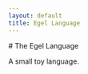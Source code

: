 ```yaml
---
layout: default
title: Egel Language
---
```

<html markdown="1">
<body markdown="1">
# The Egel Language

A small toy language.
</body>
</html>
